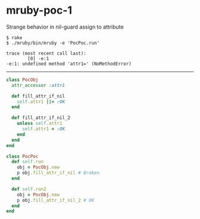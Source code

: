 # mruby-poc-1

Strange behavior in nil-guard assign to attribute

```console
$ rake
$ ./mruby/bin/mruby -e 'PocPoc.run'

trace (most recent call last):
        [0] -e:1
-e:1: undefined method 'attr1=' (NoMethodError)
```

---

```ruby
class PocObj
  attr_accessor :attr1

  def fill_attr_if_nil
    self.attr1 ||= :OK
  end

  def fill_attr_if_nil_2
    unless self.attr1
      self.attr1 = :OK
    end
  end
end

class PocPoc
  def self.run
    obj = PocObj.new
    p obj.fill_attr_if_nil # Broken
  end

  def self.run2
    obj = PocObj.new
    p obj.fill_attr_if_nil_2 # OK
  end
end
```
